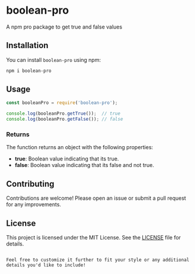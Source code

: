 # boolean-pro

A npm pro package to get true and false values

## Installation

You can install `boolean-pro` using npm:

```bash
npm i boolean-pro
```

## Usage

```javascript
const booleanPro = require('boolean-pro');

console.log(booleanPro.getTrue());  // true
console.log(booleanPro.getFalse()); // false
```

### Returns

The function returns an object with the following properties:

- **true**: Boolean value indicating that its true.
- **false**: Boolean value indicating that its false and not true.

## Contributing

Contributions are welcome! Please open an issue or submit a pull request for any improvements.

## License

This project is licensed under the MIT License. See the [LICENSE](LICENSE) file for details.
```

Feel free to customize it further to fit your style or any additional details you'd like to include!